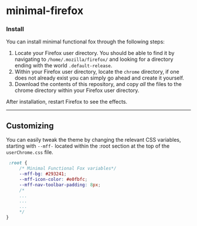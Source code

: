 # minimal-firefox

### Install

You can install  minimal functional fox through the following steps:

1. Locate your Firefox user directory. You should be able to find it by navigating to `/home/.mozilla/firefox/` and looking for a directory ending with the world `.default-release`.
2. Within your Firefox user directory, locate the `chrome` directory, if one does not already exist you can simply go ahead and create it yourself.
3. Download the contents of this repository, and copy *all* the files to the chrome directory within your Firefox user directory.

After installation, restart Firefox to see the effects.

------

## Customizing

You can easily tweak the theme by changing the relevant CSS variables, starting with `--mff-` located within the :root section at the top of the `userChrome.css` file.

```css
 :root {
     /* Minimal Functional Fox variables*/
     --mff-bg: #293241;
     --mff-icon-color: #e0fbfc;
     --mff-nav-toolbar-padding: 8px;
     /*
     ...
     ...
     ...
     */
}
```

